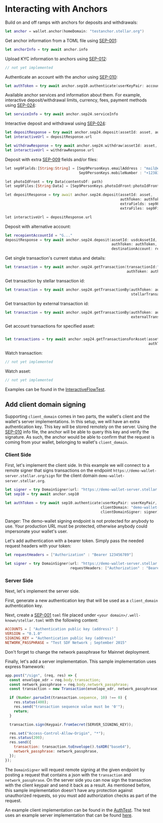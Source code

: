# Interacting with Anchors

Build on and off ramps with anchors for deposits and withdrawals:

```swift
let anchor = wallet.anchor(homeDomain: "testanchor.stellar.org")
```

Get anchor information from a TOML file  using [SEP-001](https://github.com/stellar/stellar-protocol/blob/master/ecosystem/sep-0001.md):

```swift
let anchorInfo = try await anchor.info
```

Upload KYC information to anchors using [SEP-012](https://github.com/stellar/stellar-protocol/blob/master/ecosystem/sep-0012.md):

```swift
// not yet implemented
```

Authenticate an account with the anchor using [SEP-010](https://github.com/stellar/stellar-protocol/blob/master/ecosystem/sep-0010.md):

```swift
let authToken = try await anchor.sep10.authenticate(userKeyPair: accountKeyPair)
```

Available anchor services and information about them. For example, interactive deposit/withdrawal limits, currency, fees, payment methods
using [SEP-024](https://github.com/stellar/stellar-protocol/blob/master/ecosystem/sep-0024.md):

```swift
let serviceInfo = try await anchor.sep24.serviceInfo
```

Interactive deposit and withdrawal using [SEP-024](https://github.com/stellar/stellar-protocol/blob/master/ecosystem/sep-0024.md):

```swift
let depositResponse = try await anchor.sep24.deposit(assetId: asset, authToken: authToken)
let interactiveUrl = depositResponse.url
```

```swift
let withdrawResponse = try await anchor.sep24.withdraw(assetId: asset, authToken: authToken)
let interactiveUrl = withdrawResponse.url
```

Deposit with extra [SEP-009](https://github.com/stellar/stellar-protocol/blob/master/ecosystem/sep-0009.md) fields and/or files:

```dart
let sep9Fields:[String:String] = [Sep9PersonKeys.emailAddress : "mail@example.com",
                                  Sep9PersonKeys.mobileNumber : "+12383844421"]

let photoIdFront = try Data(contentsOf: path)
let sep9Files:[String:Data] = [Sep9PersonKeys.photoIdFront:photoIdFront]

let depositResponse = try await anchor.sep24.deposit(assetId: asset, 
                                                     authToken: authToken,
                                                     extraFields: sep9Fields,
                                                     extraFiles: sep9Files)

let interactiveUrl = depositResponse.url
```

Deposit with alternative account:

```swift
let recepientAccountId = "G..."
depositResponse = try await anchor.sep24.deposit(assetId: usdcAssetId,
                                                 authToken: authToken,
                                                 destinationAccount: recepientAccountId)
```

Get single transaction's current status and details:

```swift
let transaction = try await anchor.sep24.getTransaction(transactionId:"12345",
                                                        authToken: authToken)
```

Get transaction by stellar transaction id:

```swift
let transaction = try await anchor.sep24.getTransactionBy(authToken: authToken,
                                                          stellarTransactionId: "17a670bc424ff...")
```

Get transaction by external transaction id:

```swift
let transaction = try await anchor.sep24.getTransactionBy(authToken: authToken,
                                                          externalTransactionId: "9198278372")
```

Get account transactions for specified asset:

```swift

let transactions = try await anchor.sep24.getTransactionsForAsset(asset: asset,
                                                                  authToken: authToken)
```

Watch transaction:

```swift
// not yet implemented
```

Watch asset:

```swift
// not yet implemented
```

Examples can be found in the [InteractiveFlowTest](https://github.com/Soneso/stellar-swift-wallet-sdk/blob/main/Tests/stellar-wallet-sdkTests/InteractiveFlowTest.swift).

## Add client domain signing

Supporting `client_domain` comes in two parts, the wallet's client and the wallet's server implementations. 
In this setup, we will have an extra authentication key. This key will be stored remotely on the server. 
Using the [SEP-010](https://github.com/stellar/stellar-protocol/blob/master/ecosystem/sep-0010.md) info file, 
the anchor will be able to query this key and verify the signature. As such, the anchor would be able to confirm
that the request is coming from your wallet, belonging to wallet's `client_domain`.

### Client Side

First, let's implement the client side. In this example we will connect to a remote signer that 
signs transactions on the endpoint `https://demo-wallet-server.stellar.org/sign` for the client domain `demo-wallet-server.stellar.org`.

```swift
let signer = try DomainSigner(url: "https://demo-wallet-server.stellar.org/sign")
let sep10 = try await anchor.sep10

let authToken = try await sep10.authenticate(userKeyPair: userKeyPair,
                                            clientDomain: "demo-wallet-server.stellar.org",
                                            clientDomainSigner: signer)
```

Danger: The demo-wallet signing endpoint is not protected for anybody to use. Your production URL must be protected, otherwise anybody could impersonate your wallet's user.

Let's add authentication with a bearer token. Simply pass the needed request headers with your token:

```swift
let requestHeaders = ["Authorization" : "Bearer 123456789"]

let signer = try DomainSigner(url: "https://demo-wallet-server.stellar.org/sign" , 
                              requestHeaders: ["Authorization" : "Bearer 123456789"])
```
### Server Side

Next, let's implement the server side.

First, generate a new authentication key that will be used as a `client_domain` authentication key.

Next, create a [SEP-001](https://github.com/stellar/stellar-protocol/blob/master/ecosystem/sep-0001.md)
`toml` file placed under `<your domain>/.well-known/stellar.toml` with the following content:

````toml
ACCOUNTS = [ "Authentication public key (address)" ]
VERSION = "0.1.0"
SIGNING_KEY = "Authentication public key (address)"
NETWORK_PASSPHRASE = "Test SDF Network ; September 2015"
````

Don't forget to change the network passphrase for Mainnet deployment.

Finally, let's add a server implementation. This sample implementation uses express framework:

```javascript
app.post("/sign", (req, res) => {
  const envelope_xdr = req.body.transaction;
  const network_passphrase = req.body.network_passphrase;
  const transaction = new Transaction(envelope_xdr, network_passphrase);

  if (Number.parseInt(transaction.sequence, 10) !== 0) {
    res.status(400);
    res.send("transaction sequence value must be '0'");
    return;
  }

  transaction.sign(Keypair.fromSecret(SERVER_SIGNING_KEY));

  res.set("Access-Control-Allow-Origin", "*");
  res.status(200);
  res.send({
    transaction: transaction.toEnvelope().toXDR("base64"),
    network_passphrase: network_passphrase,
  });
});
```

The `DomainSigner` will request remote signing at the given endpoint by posting a request that contains a json with 
the `transaction` and `network_passphrase`. On the server side you can now sign the transaction with the client
keypair and send it back as a result. As mentioned before, this sample implementation doesn't have any protection
against unauthorized requests, so you must add authorization checks as part of the request.

An example client implementation can be found in the [AuthTest](https://github.com/Soneso/stellar-swift-wallet-sdk/blob/main/Tests/stellar-wallet-sdkTests/AuthTest.swift). 
The test uses an example server implementation that can be found [here](https://replit.com/@crogobete/ClientDomainSigner#main.py).




